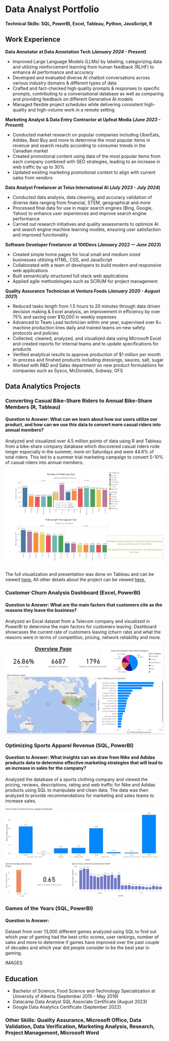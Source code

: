 # Data Analyst Portfolio

#### Technical Skills: SQL, PowerBI, Excel, Tableau, Python, JavaScript, R


## **Work Experience**
**Data Annotator at Data Annotation Tech (_January 2024 - Present_)**
- Improved Large Language Models (LLMs) by labeling, categorizing data and utilizing reinforcement learning from human feedback (RLHF) to enhance AI performance and accuracy
- Developed and evaluated diverse AI chatbot conversations across various industry domains & different types of data 
- Crafted and fact-checked high quality prompts & responses to specific prompts, contributing to a conversational database as well as comparing and providing feedback on different Generative AI models
- Managed flexible project schedules while delivering consistent high-quality and high-volume work in a remote setting


**Marketing Analyst & Data Entry Contractor at Upfeat Media (_June 2023 - Present_)**
- Conducted market research on popular companies including UberEats, Adidas, Best Buy and more to determine the most popular items in revenue and search results according to consumer trends in the Canadian market
- Created promotional content using data of the most popular items from each company combined with SEO strategies, leading to an increase in web traffic by up to 30%
- Updated existing marketing promotional content to align with current sales from vendors


**Data Analyst Freelancer at Telus International AI (_July 2023 - July 2024_)**
- Conducted data analysis, data cleaning, and accuracy validation of diverse data ranging from financial, STEM, geographical and more
- Processed final data for use in major search engines (Bing, Google, Yahoo) to enhance user experiences and improve search engine performance
- Carried out research initiatives and quality assessments to optimize AI and search engine machine learning models, ensuring user satisfaction and improved functionality


**Software Developer Freelancer at 100Devs (_January 2022 — June 2023_)**
- Created simple home pages for local small and medium sized businesses utilizing HTML, CSS, and JavaScript
-	Collaborated with a team of developers to build modern and responsive web applications
- Built semantically structured full stack web applications
-	Applied agile methodologies such as SCRUM for project management
  

**Quality Assurance Technician at Ventura Foods (_January 2020 - August 2021_)**
- Reduced tasks length from 1.5 hours to 20 minutes through data driven decision making & Excel analysis, an improvement in efficiency by over 75% and saving over $10,000 in weekly expenses
- Advanced to Team Lead technician within one year, supervised over 6+ machine production lines daily and trained teams on new safety protocols and policies
- Collected, cleaned, analyzed, and visualized data using Microsoft Excel and created reports for internal teams and to update specifications for products
- Verified analytical results to approve production of $1 million per month in-process and finshed products including dressings, sauces, salt, sugar
- Worked with R&D and Sales department on new product formulations for companies such as Sysco, McDonalds, Subway, GFS
  


## **Data Analytics Projects**
### Converting Casual Bike-Share Riders to Annual Bike-Share Members (R, Tableau)
#### Question to Answer: What can we learn about how our users utilize our product, and how can we use this data to convert more casual riders into annual members?

Analyzed and visualized over 4.5 million points of data using R and Tableau from a bike-share company database which discovered casual riders rode longer especially in the summer, more on Saturdays and were 44.6% of total riders. This led to a summer trial marketing campaign to convert 5-10% of casual riders into annual members.

![Tableau Image](/assets/BikeShareTableauImage.PNG)

The full visualization and presentation was done on Tableau and can be viewed [here.](https://public.tableau.com/app/profile/visan2980/viz/DataAnalyticsProjectDashboard/Story1#1)
All other details about the project can be viewed [here.](https://github.com/Visan1/Data-Analytics-Project)

### Customer Churn Analysis Dashboard (Excel, PowerBI)
#### Question to Answer: What are the main factors that customers cite as the reasons they leave the business?

Analyzed an Excel dataset from a Telecom company and visualized in PowerBI to determine the main factors for customers leaving. Dashboard showcases the current rate of customers leaving (churn rate) and what the reasons were in terms of competition, pricing, network reliability and more. 

![Customer Churn Dashboard](/assets/ChurningCustomersAnalysisDashboard.PNG)


### Optimizing Sports Apparel Revenue (SQL, PowerBI)
#### Question to Answer: What insights can we draw from Nike and Adidas products data to determine effective marketing strategies that will lead to an increase in sales for the company?

Analyzed the database of a sports clothing company and viewed the pricing, reviews, descriptions, rating and web traffic for Nike and Adidas products using SQL to manipulate and clean data. The data was then analyzed to provide recommendations for marketing and sales teams to increase sales. 

![Sports Apparel Revenue Dashboard](/assets/SportsApparelRevenue.PNG)

### Games of the Years (SQL, PowerBI)
#### Question to Answer:

Dataset from over 13,000 different games analyzed using SQL to find out which year of gaming had the best critic scores, user rankings, number of sales and more to determine if games have improved over the past couple of decades and which year did people consider to be the best year in gaming.

IMAGES:


## Education
- Bachelor of Science, Food Science and Technology Specialization at University of Alberta (September 2015 - May 2019)
- Datacamp Data Analyst SQL Associate Certificate (August 2023)
- Google Data Analytics Certificate (September 2022)

### Other Skills: Quality Assurance, Microsoft Office, Data Validation, Data Verification, Marketing Analysis, Research, Project Management, Microsoft Word








